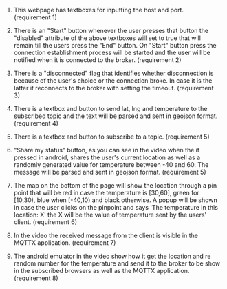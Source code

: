 1. This webpage has textboxes for inputting the host and port. (requirement 1)

2. There is an "Start" button whenever the user presses that button the "disabled" attribute of the above textboxes will set to true that will remain till the users press the "End" button. On "Start" button press the connection establishment process will be started and the user will be notified when it is connected to the broker. (requirement 2)


3. There is a "disconnected" flag that identifies whether disconnection is because of the user's choice or the connection broke. In case it is the latter it reconnects to the broker with setting the timeout. (requirement 3)

4. There is a textbox and button to send lat, lng and temperature to the subscribed topic and the text will be parsed and sent in geojson format. (requirement 4)

5. There is a textbox and button to subscribe to a topic. (requirement 5)

6. "Share my status" button, as you can see in the video when the it pressed in android, shares the user's current location as well as a randomly generated value for temperature between -40 and 60. The message will be parsed and sent in geojson format. (requirement 5)

7. The map on the bottom of the page will show the location through a pin point that will be red in case the temperature is [30,60], green for [10,30), blue when [-40,10) and black otherwise. A popup will be shown in case the user clicks on the pinpoint and says 'The temperature in this location: X' the X will be the value of temperature sent by the users' client. (requirement 6)

8. In the video the received message from the client is visible in the MQTTX application. (requirement 7)

9. The android emulator in the video show how it get the location and re random number for the temperature and send it to the broker to be show in the subscribed browsers as well as the MQTTX application. (requirement 8)
